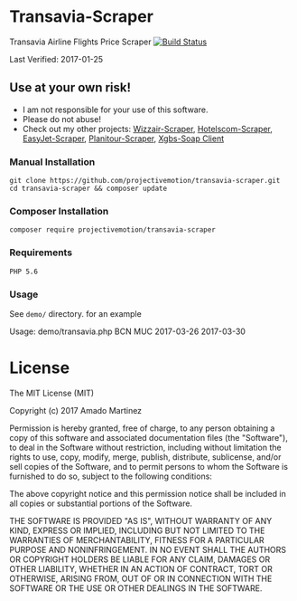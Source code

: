 # Transavia-Scraper
Transavia Airline Flights Price Scraper
[![Build Status](https://travis-ci.org/projectivemotion/transavia-scraper.svg?branch=master)](https://travis-ci.org/projectivemotion/transavia-scraper)

Last Verified: 2017-01-25

## Use at your own risk!
* I am not responsible for your use of this software.
* Please do not abuse!
* Check out my other projects: [Wizzair-Scraper](https://github.com/projectivemotion/wizzair-scraper), [Hotelscom-Scraper](https://github.com/projectivemotion/hotelscom-scraper), [EasyJet-Scraper](https://github.com/projectivemotion/easyjet-scraper), [Planitour-Scraper](https://github.com/projectivemotion/planitour-scraper), [Xgbs-Soap Client](https://github.com/projectivemotion/xgbs-soap)

### Manual Installation
    git clone https://github.com/projectivemotion/transavia-scraper.git
    cd transavia-scraper && composer update
    
### Composer Installation
    composer require projectivemotion/transavia-scraper
    
### Requirements
    PHP 5.6

### Usage

See `demo/` directory. for an example

Usage: demo/transavia.php BCN MUC 2017-03-26 2017-03-30

# License
The MIT License (MIT)

Copyright (c) 2017 Amado Martinez

Permission is hereby granted, free of charge, to any person obtaining a copy
of this software and associated documentation files (the "Software"), to deal
in the Software without restriction, including without limitation the rights
to use, copy, modify, merge, publish, distribute, sublicense, and/or sell
copies of the Software, and to permit persons to whom the Software is
furnished to do so, subject to the following conditions:

The above copyright notice and this permission notice shall be included in all
copies or substantial portions of the Software.

THE SOFTWARE IS PROVIDED "AS IS", WITHOUT WARRANTY OF ANY KIND, EXPRESS OR
IMPLIED, INCLUDING BUT NOT LIMITED TO THE WARRANTIES OF MERCHANTABILITY,
FITNESS FOR A PARTICULAR PURPOSE AND NONINFRINGEMENT. IN NO EVENT SHALL THE
AUTHORS OR COPYRIGHT HOLDERS BE LIABLE FOR ANY CLAIM, DAMAGES OR OTHER
LIABILITY, WHETHER IN AN ACTION OF CONTRACT, TORT OR OTHERWISE, ARISING FROM,
OUT OF OR IN CONNECTION WITH THE SOFTWARE OR THE USE OR OTHER DEALINGS IN THE
SOFTWARE.
